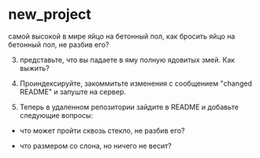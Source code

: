 # new_project

самой высокой в мире
яйцо на бетонный пол, 
 как бросить яйцо на бетонный пол, не разбив его?

3) представьте, что вы падаете в яму полную ядовитых змей. Как выжить?

4. Проиндексируйте, закоммитьте изменения с сообщением "changed README" и запуште на сервер.

5. Теперь в удаленном репозитории зайдите в README и добавьте следующие вопросы:

- что может пройти сквозь стекло, не разбив его?

- что размером со слона, но ничего не весит?